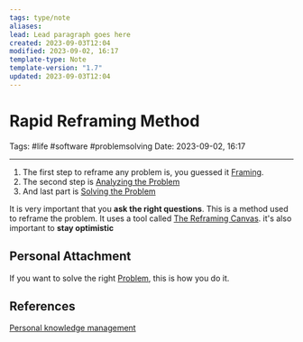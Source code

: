 ```yaml
---
tags: type/note
aliases: 
lead: Lead paragraph goes here
created: 2023-09-03T12:04
modified: 2023-09-02, 16:17
template-type: Note
template-version: "1.7"
updated: 2023-09-03T12:04
---
```


# Rapid Reframing Method

Tags: #life #software #problemsolving
Date: 2023-09-02, 16:17

---

1. The first step to reframe any problem is, you guessed it [Framing](Framing).
2. The second step is [Analyzing the Problem](Analyzing%20the%20Problem)
3. And last part is [Solving the Problem](Solving%20the%20Problem)

It is very important that you **ask the right questions**. This is a method used to reframe the problem. It uses a tool called [The Reframing Canvas](The%20Reframing%20Canvas). it's also important to **stay optimistic**

## Personal Attachment

If you want to solve the right [ Problem](Problem%20Solving%20), this is how you do it.

## References

[Personal knowledge management](../SLIP-BOX/Personal%20knowledge%20management.md)
